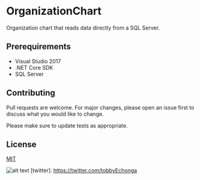 # OrganizationChart
Organization chart that reads data directly from a SQL Server. 


## Prerequirements

* Visual Studio 2017
* .NET Core SDK
* SQL Server

## Contributing
Pull requests are welcome. For major changes, please open an issue first to discuss what you would like to change.

Please make sure to update tests as appropriate.

## License
[MIT](https://choosealicense.com/licenses/mit/)

![alt text](https://img.shields.io/badge/Made%20by-Tobby%20Echonga-orange)
[twitter]: https://twitter.com/tobbyEchonga
